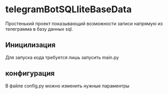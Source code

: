 # telegramBotSQLliteBaseData
Простенький проект показывающий возможности записи напрямую из телеграмма в базу данных sql.

## Иницилизация
Для запуска кода требуется лишь запусить main.py

## конфигурация
 В файле config.py можно изменить нужные параментры
